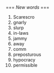 === *New words* ===

1. Scarescro
2. gnarly
3. slurp
4. in-laws
5. jammy
6. away
7. comm
8. preposturous
9. hypocracy
10. permissible
